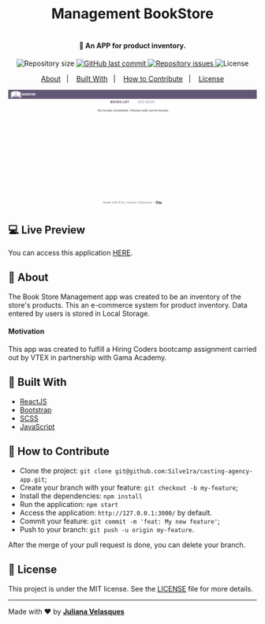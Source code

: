 <h1 align="center"> Management BookStore <h1>

<h4 align="center">
  🚀 An APP for product inventory.
</h4>

<p align="center">
  
  <img alt="Repository size" src="https://img.shields.io/github/repo-size/JulianaVelasques/ManagementBookStore">
  
  <a href="https://github.com/JulianaVelasques/ManagementBookStore/commits/main">
    <img alt="GitHub last commit" src="https://img.shields.io/github/last-commit/JulianaVelasques/ManagementBookStore">
  </a>

  <a href="https://github.com/JulianaVelasques/ManagementBookStore/issues">
    <img alt="Repository issues" src="https://img.shields.io/github/issues/JulianaVelasques/ManagementBookStore">
  </a>

  <img alt="License" src="https://img.shields.io/badge/license-MIT-brightgreen">
</p>

<p align="center">
  <a href="#page_with_curl-about">About</a>&nbsp;&nbsp;&nbsp;|&nbsp;&nbsp;&nbsp;
  <a href="#wrench-built-with">Built With</a>&nbsp;&nbsp;&nbsp;|&nbsp;&nbsp;&nbsp;
  <a href="#-how-to-contribute">How to Contribute</a>&nbsp;&nbsp;&nbsp;|&nbsp;&nbsp;&nbsp;
  <a href="#memo-license">License</a>
</p>

![Demo](demo.gif)

## 💻 Live Preview

You can access this application [HERE](https://management-book-store.vercel.app/). 

## :page_with_curl: About

The Book Store Management app was created to be an inventory of the store's products. This an e-commerce system for product inventory. Data entered by users is stored in Local Storage.



#### Motivation
This app was created to fulfill a Hiring Coders bootcamp assignment carried out by VTEX in partnership with Gama Academy.


## :wrench: Built With

- [ReactJS](https://reactjs.org/)
- [Bootstrap](https://getbootstrap.com/docs/4.5/getting-started/introduction/)
- [SCSS](https://sass-lang.com/)
- [JavaScript](https://www.javascript.com/)

## 🤔 How to Contribute

- Clone the project: `git clone git@github.com:Silve1ra/casting-agency-app.git`;
- Create your branch with your feature: `git checkout -b my-feature`;
- Install the dependencies: `npm install`
- Run the application: `npm start`
- Access the application: `http://127.0.0.1:3000/` by default.
- Commit your feature: `git commit -m 'feat: My new feature'`;
- Push to your branch: `git push -u origin my-feature`.

After the merge of your pull request is done, you can delete your branch.

## :memo: License

This project is under the MIT license. See the [LICENSE](LICENSE.md) file for more details.

---

Made with ♥ by <tr>
    <td align="center"><a href="https://github.com/JulianaVelasques"><b>Juliana Velasques</b></a><br /></td>
<tr>

